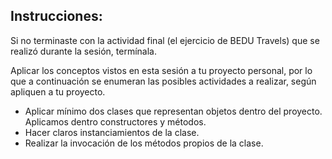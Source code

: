 ## Instrucciones: 

Si no terminaste con la actividad final (el ejercicio de BEDU Travels) que se realizó durante la sesión, termínala. 

Aplicar los conceptos vistos en esta sesión a tu proyecto personal, por lo que a continuación se enumeran las posibles actividades a realizar, según apliquen a tu proyecto.
- Aplicar mínimo dos clases que representan objetos dentro del proyecto. Aplicamos dentro constructores y métodos.
- Hacer claros instanciamientos de la clase.
- Realizar la invocación de los métodos propios de la clase.
